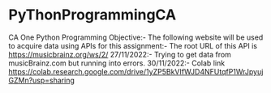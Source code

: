 # PyThonProgrammingCA
CA One Python Programming
Objective:- The following website will be used to acquire data using APIs for this assignment:- The root URL of this API is https://musicbrainz.org/ws/2/
27/11/2022:- Trying to get data from musicBrainz.com but running into errors. 
30/11/2022:- Colab link https://colab.research.google.com/drive/1yZP5BkVIfWJD4NFUtqfP1WrJpyujGZMn?usp=sharing
